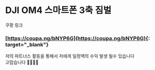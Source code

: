 
DJI OM4 스마트폰 3축 짐벌 
======

쿠팡 링크  
### [https://coupa.ng/bNYP6G](https://coupa.ng/bNYP6G){: target="_blank"}

저의 파트너스 활동을 통해서 저에게 일정액의 수익 발생 될수 있습니다  
고맙습니다 🎁🌼🧡😊